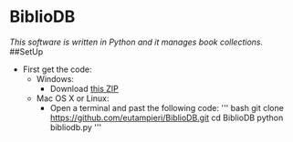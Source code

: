 # BiblioDB
*This software is written in Python and it manages book collections.*
##SetUp
- First get the code:
	* Windows:
		* Download [this ZIP](https://github.com/eutampieri/BiblioDB/archive/master.zip)
	* Mac OS X or Linux:
		* Open a terminal and past the following code:
			''' bash
			git clone https://github.com/eutampieri/BiblioDB.git
			cd BiblioDB
			python bibliodb.py
			'''